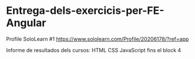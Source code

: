 # Entrega-dels-exercicis-per-FE-Angular

Profile SoloLearn #1
https://www.sololearn.com/Profile/20206178/?ref=app

Informe de resultados dels cursos:
HTML
CSS
JavaScript fins el block 4
